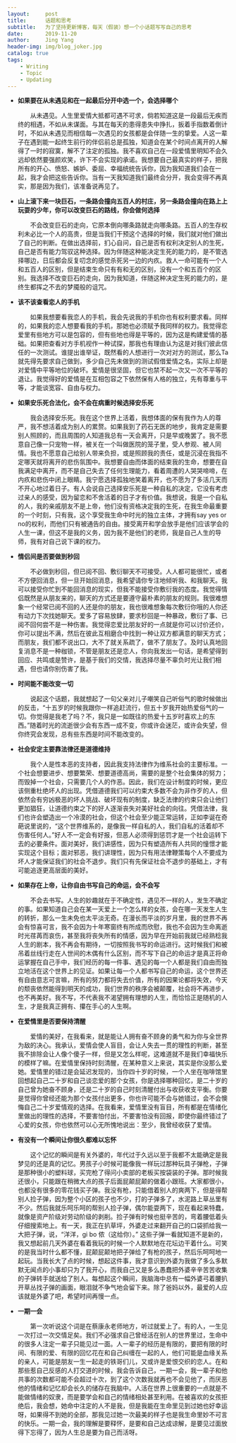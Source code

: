 ```yaml
---
layout:     post
title:      话题和思考
subtitle:   为了坚持更新博客，每天（假装）想一个小话题写写自己的思考
date:       2019-11-20
author:     Jing Yang
header-img: img/blog_joker.jpg
catalog: true
tags:
    - Writing
    - Topic	
    - Updating
---
```


* **如果要在从未遇见和在一起最后分开中选一个，会选择哪个**

  &emsp;&emsp;从未遇见。人生里爱情大抵都可遇不可求，倘若知道这是一段最后无疾而终的相遇，不如从未谋面。与其在每天的患得患失中挣扎，扳着手指数着倒计时，不如从未遇见而相信每一次遇见的女孩都是会伴随一生的挚爱。人这一辈子在遇到能一起终生前行的伴侣前总是孤独，知道会在某个时间点离开的人解得了一时的寂寞，解不了注定的孤独。我不喜欢自己在一段爱情里明知不会久远却依然要强颜欢笑，许下不会实现的承诺。我想要自己最真实的样子，把我所有的开心、愤怒、嫉妒、委屈、幸福统统告诉你，因为我知道我们会在一起，我才会把这些告诉你。当有一天我知道我们最终会分开，我会变得不再真实，那是因为我们，该准备说再见了。

* **山上滚下来一块巨石，一条路会撞向五百人的村庄，另一条路会撞向在路上上玩耍的少年，你可以改变巨石的路线，你会做何选择**

  &emsp;&emsp;不会改变巨石的走向，它原本倒向哪条路就走向哪条路。五百人的生存权利未必比一个人的高贵，但是当我们干预这个选择的时候，我们就对他们做出了自己的判断。在做出选择前，扪心自问，自己是否有权利决定别人的生死，自己是否有能力驾驭这种选择。因为伴随这种能决定生死的能力的，是不管选择哪边，日后都会反复叨念的感觉杀死另一边的内疚。救人一命可能有一个人和五百人的区别，但是结束生命只有有和无的区别，没有一个和五百个的区别。我选择不改变巨石的走向，因为我知道，伴随这种决定生死的能力的，是终生都挥之不去的梦魇般的诅咒。

* **该不该查看恋人的手机**

  &emsp;&emsp;如果我想要看我恋人的手机，我会先说我的手机你也有权利要求看。同样的，如果我的恋人想要看我的手机，那她也必须赋予我同样的权力。我觉得恋爱里有些地方可以是包容的，但有些地也得是平等的，因为这是构建爱情的基础。如果把查看对方手机视作一种试探，那我也有理由认为这是对我们彼此信任的一次测试。谁提出谁举证，既然看的人想进行一次对对方的测试，那么Ta就先得先要求自己做到，多少自己先未做到的测试假借爱情之名，实际上却是对爱情中平等地位的破坏。爱情是很坚固，但它也禁不起一次又一次不平等的退让。我觉得好的爱情是在互相包容之下依然保有人格的独立，先有尊重与平等，才能谈宽容、自由与权力。

* **如果安乐死合法化，会不会在病重时候选择安乐死**

  &emsp;&emsp;我会选择安乐死。我在这个世界上活着，我想体面的保有我作为人的尊严，我不想活着成为别人的累赘。如果我到了药石无医的地步，我肯定是需要别人照顾的，而且周围的人知道我总有一天会离开，只是早或晚罢了。我不愿意自己像一只宠物一样，被关在一个叫做医院的笼子里，受人参观、被人同情。我也不愿意自己给别人带来负担，或是照顾我的责任，或是沉浸在我指不定哪天就将离开的悲伤氛围中。我想要自由而体面的结束我的生命，想要在自我满足中离开，而不是自己失去了任何生理能力，看着周遭的人哭哭啼啼，在内疚和悲伤中闭上眼睛。我宁愿选择孤独地笑着离开，也不愿为了多活几天而不开心地过着日子。有人会说自己选择安乐死是一种自私的决定，它没有考虑过亲人的感受，因为留恋和不舍活着的日子才有价值。我想说，我是一个自私的人，我的亲戚朋友不是上帝，他们没有资格决定我的生死，在我生命最重要的一个时刻，只有我，这个享受我生命中时光的独立主体，才拥有say yes or no的权利，而他们只有被通告的自由。接受离开和学会放手是他们应该学会的人生一课，但这不是我的义务，因为我不是他们的老师，我是自己人生的导师，我有对自己说下课的权力。

* **情侣间是否要做到秒回**

  &emsp;&emsp;不必做到秒回，但已阅不回、敷衍聊天不可接受。人人都可能很忙，或者不方便回消息，但一旦开始回消息，我希望请你专注地倾听我、和我聊天。我可以接受你忙到不能回消息的现实，但我不能接受你敷衍我的态度。我觉得情侣既然是从朋友来的，聊天的方式还是要遵守最朴素的朋友的规则。我很难想象一个经常已阅不回的人还是你的朋友，我也很难想象每次敷衍你哦的人你还有动力下次找她聊天。爱多了容易放肆，要求秒回是一种暴政，敷衍了事、已阅不回何尝不是一种伤害。我觉得恋爱比朋友好的一点就是你可以讨价还价，你可以提出不满，然后在彼此互相磨合中找到一种让双方都满意的聊天方式；而朋友，我们都不说出口，大不了就关系疏了，做不了朋友了。及时认真地回复消息不是一种枷锁，不管是朋友还是恋人，你向我发出一句话，是希望得到回应、共鸣或是赞许，是基于我们的交情，我选择尽量不辜负时光让我们相遇，但也请你别伤害了我。

* **时间能不能改变一切**

  &emsp;&emsp;说起这个话题，我就想起了一句父亲对儿子嘲笑自己听俗气的歌时候做出的反击，“十五岁的时候我跟你一样追赶流行，但五十岁我开始热爱俗气的一切。你觉得是我老了吗？不，我只是一如既往的热爱十五岁时喜欢上的东西。”随着时光的流逝很少会有东西一成不变，你或许会迷茫，或许会失望，但你终究会发现，总有些东西是时间不能改变的。

* **社会安定主要靠法律还是道德维持**

  &emsp;&emsp;我个人是性本恶的支持者，因此我支持法律作为维系社会的主要标准。一个社会想要进步、想要繁荣、想要道德高尚，需要的是整个社会集体的努力；而毁掉一个社会，只需要几个人的作恶。因此，我们在设计制度的时候，更应该侧重杜绝坏人的出现。凭借道德我们可以约束大多数不会为非作歹的人，但依然会有穷凶极恶的坏人挑战、破坏现有的制度，缺乏法律的约束只会让他们更加猖狂，让道德约束之下的好人逐渐丧失对美好社会的向往。凭借法律，我们也许会塑造出一个冷漠的社会，但这个社会至少能正常运转，正如李诞在奇葩说里说的，“这个世界维系的，是像我一样自私的人，我们自私的活着却不伤害任何人。”好人不一定会有好报，但恶人必须得到惩罚才是一个社会运转下去的必要条件。面对美好，我们讲感性，因为只有塑造所有人共同的憧憬才能实现这个目标；面对邪恶，我们讲理性，因为只有用法律鞭策每个人不要成为坏人才能保证我们的社会不退步。我们只有先保证社会不退步的基础上，才有可能追逐更高层面的美好。

* **如果存在上帝，让你自由书写自己的命运，会不会写**

  &emsp;&emsp;不会去书写。人生的妙趣就在于不确定性，遇见不一样的人，发生不确定的事。如果知道自己会在某一天爱上一个怎么样的女孩，会在哪一天发生人生的转折，那么一生未免也太平淡无奇。在漫长而平淡的岁月里，我的世界不再会有惊喜可言，我不会因为十年寒窗终有所成而欣慰，我也不会因为生命离逝时光荏苒而哀伤，甚至我将丧失所有的情感，因为早在开始前我就已经熟稔我人生的剧本，我不再会有期待，一切按照我书写的命运进行。这时候我们和被吊着丝线行走在人世间的木偶有什么区别，而不写下自己的命运才是真正将命运掌握在自己手中，我们经历的每一件事、遇见的每一个人都是我们自由而独立地活在这个世界上的见证。如果让每一个人都书写自己的命运，这个世界还有自由意志可言嘛，所有的努力都将失去价值，所有的因果论都将失效，今天的颓丧依然能得到明天的成功，我们世界的秩序会被颠覆，社会将不再进步，也不再美好。我不写，不代表我不渴望拥有理想的人生，而恰恰正是随机的人生，才是我真正拥有、攥在手心的人生啊。

* **在爱情里是否要保持清醒**

  &emsp;&emsp;爱情的美好，在我看来，就是能让人拥有奋不顾身的勇气和为你与全世界为敌的决心。我承认，爱情会使人盲目，会让人失去一贯的理性的判断，甚至我不排除会让人像个傻子一样，但是又怎么样呢，这难道就不是我们幸福快乐的模样了嘛。在爱情里保持时刻清醒，在某种意义上来说，其实是你没那么爱她。爱情里的错过是会延迟发现的，当你四十岁的时候，一个人坐在咖啡馆里回想起自己二十岁和自己谈恋爱的那个女孩，你是选择哪种回忆，是二十岁的自己曾为她奋不顾身，还是二十岁的自己时刻清醒付出与收获收支平衡。你要是觉得你曾经还能为那个女孩付出更多，你也许可能不会与她错过，会不会懊悔自己二十岁爱情观的选择。在我看来，爱情里没有盲目，所有都是在情绪化里做出的理性的选择，不要害怕付出，不要害怕没有回报，即使你最终错过了心爱的女孩，你也依然可以心无所愧地说出：至少，我曾经收获了爱情。


* **有没有一个瞬间让你很久都难以忘怀**

  &emsp;&emsp;这个记忆的瞬间是有关外婆的，年代过于久远以至于我都不太能确定是我梦见的还是真的记忆。男孩子小时候可能像我一样玩过那种玩具子弹枪，子弹是那种很小的塑料球，买完枪了得问小卖部的老板买按袋装的子弹。那时候我还很小，只能跟在稍微大点的孩子后面屁颠屁颠的做着小跟班。大家都很小，也都没有很多的零花钱买子弹。我没有枪，只能借着别人的爽两下，但是得帮别人捡子弹，因为整个小区的孩子也不少，打的子弹多了，水泥路上草丛里有不少。然后我就乐呵乐呵的帮别人捡子弹，偶尔能耍两下，现在看起来特蠢，就像是资产阶级对劳动阶级的剥削。捡子弹有时候也挺辛苦的，弯着腰低着头仔细搜索地上。有一天，我正在扒草坪，外婆走过来翻开自己的口袋抓给我一大把子弹，说，“洋洋，gi bo 侬（这给你）。” 这些子弹一看就知道不是新的，我又想起前几天外婆在看着我玩的时候一个人默默地在花坛边干着什么。可笑的是我当时什么都不懂，屁颠屁颠地把子弹给了有枪的孩子，然后乐呵呵地一起玩。当我长大了点的时候，想起这件事，我才意识到外婆为我做了多么多默默无闻点的小事却只为了我开心，而我自己又是多么愚蠢把外婆辛辛苦苦收集的子弹转手就送给了别人。每想起这个瞬间，我脑海中总有一幅外婆弓着腰扒开草丛找子弹的画面，眼泪就不争气地会留下来。除了爸妈以外，最爱的人应该就是外婆了吧，希望时间再慢一点。
  
* **一期一会**

  &emsp;&emsp;第一次听说这个词是在蔡康永老师地方，听过就爱上了。有的人，一生见一次打过一次交情足矣。我们不必强求自己曾经活在别人的世界里过，生命中的很多人注定一辈子只能见过一面。人一辈子的经历是有限的，要把有限的时间、有限的爱、有限的回忆花在和自己纠缠在一起的人，他们可能是血缘关系的亲人，可能是朋友一生一起走的铁哥们儿，又或许是爱恨交织的恋人。在和那些惹自己反感的人打交道的时候，我会告诉自己，一期一会，我一辈子和他共事的次数都可能不会超过十次，到了这个次数我就再也不会见他了，而厌恶他的情绪和记忆却会长久的储存在我脑中。人活在世界上很重要的一点就是不能做情绪的奴隶，而是要学会和自己的情绪相处甚至利用。在被喜欢的女孩拒绝后，我会想，她命中注定的人不是我，但是我能在生命里见到过她也好幸运呀，如果得不到她的全部，那我见过她一次最美的样子也是我生命里妙不可言的快乐。一期一会，我的理解是要释怀，是要和自己达成谅解，是要见过面放得下忘得了，因为人生总是要为自己而活呀。